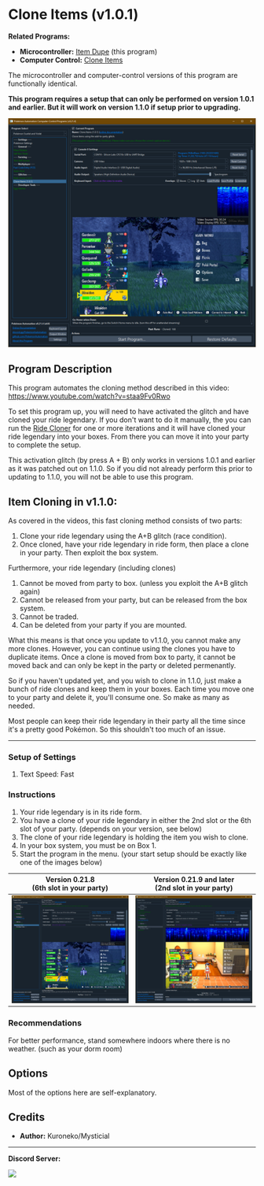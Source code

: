# Clone Items (v1.0.1)

**Related Programs:**
- **Microcontroller:** [Item Dupe](https://github.com/PokemonAutomation/Microcontroller/blob/master/Wiki/Programs/PokemonSV/ItemDupe.md) (this program)
- **Computer Control:** [Clone Items](https://github.com/PokemonAutomation/ComputerControl/blob/master/Wiki/Programs/PokemonSV/CloneItems-101.md)

The microcontroller and computer-control versions of this program are functionally identical.

**This program requires a setup that can only be performed on version 1.0.1 and earlier. But it will work on version 1.1.0 if setup prior to upgrading.**

<img src="images/CloneItems-0.png">

## Program Description

This program automates the cloning method described in this video: https://www.youtube.com/watch?v=staa9Fv0Rwo

To set this program up, you will need to have activated the glitch and have cloned your ride legendary. If you don't want to do it manually, the you can run the [Ride Cloner](RideCloner-101.md) for one or more iterations and it will have cloned your ride legendary into your boxes. From there you can move it into your party to complete the setup.

This activation glitch (by press A + B) only works in versions 1.0.1 and earlier as it was patched out on 1.1.0. So if you did not already perform this prior to updating to 1.1.0, you will not be able to use this program.


## Item Cloning in v1.1.0:

As covered in the videos, this fast cloning method consists of two parts:

1. Clone your ride legendary using the A+B glitch (race condition).
2. Once cloned, have your ride legendary in ride form, then place a clone in your party. Then exploit the box system.

Furthermore, your ride legendary (including clones)
1. Cannot be moved from party to box. (unless you exploit the A+B glitch again)
2. Cannot be released from your party, but can be released from the box system.
3. Cannot be traded.
4. Can be deleted from your party if you are mounted.

What this means is that once you update to v1.1.0, you cannot make any more clones. However, you can continue using the clones you have to duplicate items. Once a clone is moved from box to party, it cannot be moved back and can only be kept in the party or deleted permenantly.

So if you haven't updated yet, and you wish to clone in 1.1.0, just make a bunch of ride clones and keep them in your boxes. Each time you move one to your party and delete it, you'll consume one. So make as many as needed.

Most people can keep their ride legendary in their party all the time since it's a pretty good Pokémon. So this shouldn't too much of an issue.


---

### Setup of Settings

1. Text Speed: Fast

### Instructions

1. Your ride legendary is in its ride form.
2. You have a clone of your ride legendary in either the 2nd slot or the 6th slot of your party. (depends on your version, see below)
3. The clone of your ride legendary is holding the item you wish to clone.
4. In your box system, you must be on Box 1.
5. Start the program in the menu. (your start setup should be exactly like one of the images below)

| **Version 0.21.8**<br>(6th slot in your party) | **Version 0.21.9 and later**<br>(2nd slot in your party) |
| --- | --- |
| <img src="images/CloneItems-0.png"> | <img src="images/CloneItems-1.png"> |


### Recommendations

For better performance, stand somewhere indoors where there is no weather. (such as your dorm room)


## Options

Most of the options here are self-explanatory.



## Credits

- **Author:** Kuroneko/Mysticial

<hr>

**Discord Server:** 

[<img src="https://canary.discordapp.com/api/guilds/695809740428673034/widget.png?style=banner2">](https://discord.gg/cQ4gWxN)


